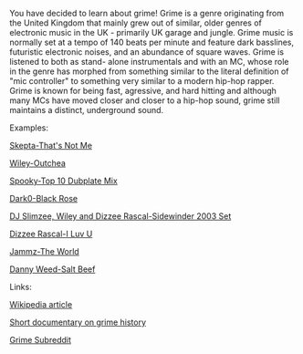 You have decided to learn about grime! Grime is a genre originating from the
United Kingdom that mainly grew out of similar, older genres of electronic music
in the UK - primarily UK garage and jungle. Grime music is normally set at a
tempo of 140 beats per minute and feature dark basslines, futuristic electronic
noises, and an abundance of square waves. Grime is listened to both as stand-
alone instrumentals and with an MC, whose role in the genre has morphed from
something similar to the literal definition of "mic controller" to something
very similar to a modern hip-hop rapper. Grime is known for being fast,
agressive, and hard hitting and although many MCs have moved closer and closer
to a hip-hop sound, grime still maintains a distinct, underground sound.

Examples:

[Skepta-That's Not Me](https://www.youtube.com/watch?v=dyONbqggasY)

[Wiley-Outchea](https://soundcloud.com/richard-kylea-cowie/wiley-outchea)

[Spooky-Top 10 Dubplate Mix](https://soundcloud.com/factmag/dj-spooky-top-10-dubplate-mix)

[Dark0-Black Rose](https://www.youtube.com/watch?v=-irjIr2jBlM)

[DJ Slimzee, Wiley and Dizzee Rascal-Sidewinder 2003 Set](https://www.youtube.com/watch?v=2IzqD-z8trY)

[Dizzee Rascal-I Luv U](https://www.youtube.com/watch?v=YH0KWX2a8zY)

[Jammz-The World](https://soundcloud.com/iamgrime/jammz-iag001-b1-the-world)

[Danny Weed-Salt Beef](https://www.youtube.com/watch?v=LvBIazVjdn8)


Links:

[Wikipedia article](https://en.wikipedia.org/wiki/Grime_music)

[Short documentary on grime history](http://bit.ly/1ulCD4c)

[Grime Subreddit](https://www.reddit.com/r/grime)
